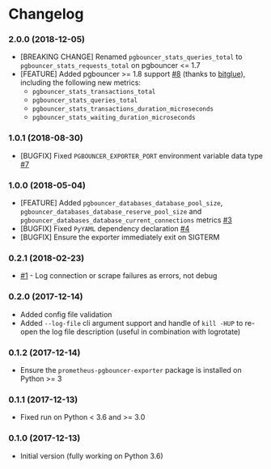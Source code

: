 # Changelog

### 2.0.0 (2018-12-05)
- [BREAKING CHANGE] Renamed `pgbouncer_stats_queries_total` to `pgbouncer_stats_requests_total` on pgbouncer <= 1.7
- [FEATURE] Added pgbouncer >= 1.8 support [#8](https://github.com/spreaker/prometheus-pgbouncer-exporter/pull/8) (thanks to [bitglue](https://github.com/bitglue)), including the following new metrics:
    - `pgbouncer_stats_transactions_total`
    - `pgbouncer_stats_queries_total`
    - `pgbouncer_stats_transactions_duration_microseconds`
    - `pgbouncer_stats_waiting_duration_microseconds`

### 1.0.1 (2018-08-30)
- [BUGFIX] Fixed `PGBOUNCER_EXPORTER_PORT` environment variable data type [#7](https://github.com/spreaker/prometheus-pgbouncer-exporter/pull/7)

### 1.0.0 (2018-05-04)
- [FEATURE] Added `pgbouncer_databases_database_pool_size`, `pgbouncer_databases_database_reserve_pool_size` and `pgbouncer_databases_database_current_connections` metrics [#3](https://github.com/spreaker/prometheus-pgbouncer-exporter/pull/3)
- [BUGFIX] Fixed `PyYAML` dependency declaration [#4](https://github.com/spreaker/prometheus-pgbouncer-exporter/pull/4)
- [BUGFIX] Ensure the exporter immediately exit on SIGTERM

### 0.2.1 (2018-02-23)
- [#1](https://github.com/spreaker/prometheus-pgbouncer-exporter/pull/1) - Log connection or scrape failures as errors, not debug

### 0.2.0 (2017-12-14)
- Added config file validation
- Added `--log-file` cli argument support and handle of `kill -HUP` to re-open the log file description (useful in combination with logrotate)

### 0.1.2 (2017-12-14)

- Ensure the `prometheus-pgbouncer-exporter` package is installed on Python >= 3

### 0.1.1 (2017-12-13)

- Fixed run on Python < 3.6 and >= 3.0

### 0.1.0 (2017-12-13)

- Initial version (fully working on Python 3.6)
